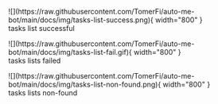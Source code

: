 <figure markdown>
  ![](https://raw.githubusercontent.com/TomerFi/auto-me-bot/main/docs/img/tasks-list-success.png){ width="800" }
  <figcaption>tasks list successful</figcaption>
</figure>

<figure markdown>
  ![](https://raw.githubusercontent.com/TomerFi/auto-me-bot/main/docs/img/tasks-list-fail.gif){ width="800" }
  <figcaption>tasks lists failed</figcaption>
</figure>

<figure markdown>
  ![](https://raw.githubusercontent.com/TomerFi/auto-me-bot/main/docs/img/tasks-list-non-found.png){ width="800" }
  <figcaption>tasks lists non-found</figcaption>
</figure>
